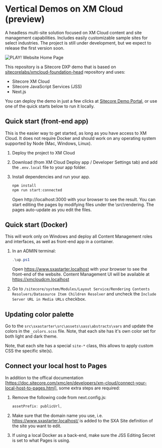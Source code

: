 # Vertical Demos on XM Cloud (preview)

A headless multi-site solution focused on XM Cloud content and site management capabilities. Includes easily customizable sample sites for select industries. The project is still under development, but we expect to release the first version soon.

![PLAY! Website Home Page](docs/images/launchpad.JPG)

This repository is a Sitecore DXP demo that is based on [sitecorelabs/xmcloud-foundation-head](https://github.com/sitecorelabs/xmcloud-foundation-head) repository and uses:

- Sitecore XM Cloud
- Sitecore JavaScript Services (JSS)
- Next.js

You can deploy the demo in just a few clicks at [Sitecore Demo Portal](https://portal.sitecoredemo.com/), or use one of the quick starts below to run it locally.

## Quick start (front-end app)

This is the easier way to get started, as long as you have access to XM Cloud. It does not require Docker and should work on any operating system supported by Node (Mac, Windows, Linux).

1. Deploy the project to XM Cloud

2. Download (from XM Cloud Deploy app / Developer Settings tab) and add the `.env.local` file to your app folder.

3. Install dependencies and run your app.

   ```ps1
   npm install
   npm run start:connected
   ```

   Open http://localhost:3000 with your browser to see the result.
   You can start editing the pages by modifying files under the \src\rendering. The pages auto-update as you edit the files.

## Quick start (Docker)

This will work only on Windows and deploy all Content Management roles and interfaces, as well as front-end app in a container.

1. In an ADMIN terminal:

   ```ps1
   .\up.ps1
   ```

   Open https://www.sxastarter.localhost with your browser to see the front-end of the website. Content Management UI will be available at https://xmcloudcm.localhost

2.  Go to `/sitecore/system/Modules/Layout Service/Rendering Contents Resolvers/Datasource Item Children Resolver` and uncheck  the `Include Server URL in Media URLs` checkbox.

## Updating color palette

Go to the `src\sxastarter\src\assets\sass\abstracts\vars` and update the colors in the `_colors.scss` file. Note, that each site has it's own color set for both light and dark theme.

Note, that each site has a special `site-*` class, this allows to apply custom CSS the specific site(s).

## Connect your local host to Pages

In addition to the offical documentation [https://doc.sitecore.com/xmc/en/developers/xm-cloud/connect-your-local-host-to-pages.html], some extra steps are required:

1. Remove the following code from next.config.js:

   ```ps1
   assetPrefix: publicUrl,
   ```

2. Make sure that the domain name you use, i.e. https://www.sxastarter.localhost/ is added to the SXA Site definition of the site you want to edit.

3. If using a local Docker as a back-end, make sure the JSS Editing Secret is set to what Pages is using.
